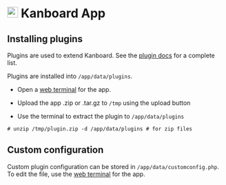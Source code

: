# <img src="/img/kanboard-logo.png" width="25px"> Kanboard App

## Installing plugins

Plugins are used to extend Kanboard. See the [plugin docs](http://kanboard.net/plugins)
for a complete list.

Plugins are installed into `/app/data/plugins`.

* Open a [web terminal](/documentation/apps/#web-terminal) for the app.

* Upload the app .zip or .tar.gz to `/tmp` using the upload button

* Use the terminal to extract the plugin to `/app/data/plugins`

```
# unzip /tmp/plugin.zip -d /app/data/plugins # for zip files
```

## Custom configuration

Custom plugin configuration can be stored in `/app/data/customconfig.php`. To edit
the file, use the [web terminal](/documentation/apps/#web-terminal) for the app.

